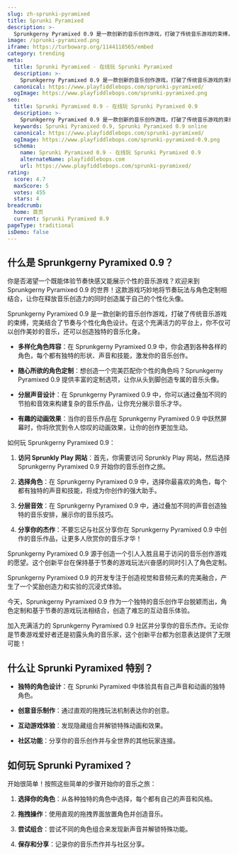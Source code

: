 ```yaml
---
slug: zh-sprunki-pyramixed
title: Sprunki Pyramixed
description: >-
  Sprunkgerny Pyramixed 0.9 是一款创新的音乐创作游戏，打破了传统音乐游戏的束缚，完美结合了节奏与个性化角色设计。
image: /sprunki-pyramixed.png
iframe: https://turbowarp.org/1144118565/embed
category: trending
meta:
  title: Sprunki Pyramixed - 在线玩 Sprunki Pyramixed
  description: >-
    Sprunkgerny Pyramixed 0.9 是一款创新的音乐创作游戏，打破了传统音乐游戏的束缚，完美结合了节奏与个性化角色设计。
  canonical: https://www.playfiddlebops.com/sprunki-pyramixed/
  ogImage: https://www.playfiddlebops.com/sprunki-pyramixed.png
seo:
  title: Sprunki Pyramixed 0.9 - 在线玩 Sprunki Pyramixed 0.9
  description: >-
    Sprunkgerny Pyramixed 0.9 是一款创新的音乐创作游戏，打破了传统音乐游戏的束缚，完美结合了节奏与个性化角色设计。
  keywords: Sprunki Pyramixed 0.9, Sprunki Pyramixed 0.9 online
  canonical: https://www.playfiddlebops.com/sprunki-pyramixed/
  ogImage: https://www.playfiddlebops.com/sprunki-pyramixed-0.9.png
  schema:
    name: Sprunki Pyramixed 0.9 - 在线玩 Sprunki Pyramixed 0.9
    alternateName: playfiddlebops.com
    url: https://www.playfiddlebops.com/sprunki-pyramixed/
rating:
  score: 4.7
  maxScore: 5
  votes: 455
  stars: 4
breadcrumb:
  home: 首页
  current: Sprunki Pyramixed 0.9
pageType: traditional
isDemo: false
---
```


## 什么是 Sprunkgerny Pyramixed 0.9？

你是否渴望一个既能体验节奏快感又能展示个性的音乐游戏？欢迎来到 Sprunkgerny Pyramixed 0.9 的世界！这款游戏巧妙地将节奏玩法与角色定制相结合，让你在释放音乐创造力的同时创造属于自己的个性化头像。

Sprunkgerny Pyramixed 0.9 是一款创新的音乐创作游戏，打破了传统音乐游戏的束缚，完美结合了节奏与个性化角色设计。在这个充满活力的平台上，你不仅可以创作美妙的音乐，还可以创造独特的音乐化身。

- **多样化角色阵容**：在 Sprunkgerny Pyramixed 0.9 中，你会遇到各种各样的角色，每个都有独特的形状、声音和技能，激发你的音乐创作。

- **随心所欲的角色定制**：想创造一个完美匹配你个性的角色吗？Sprunkgerny Pyramixed 0.9 提供丰富的定制选项，让你从头到脚创造专属的音乐头像。

- **分层声音设计**：在 Sprunkgerny Pyramixed 0.9 中，你可以通过叠加不同的节拍和音效来构建复杂的音乐作品，让你充分展示音乐才华。

- **有趣的动画效果**：当你的音乐作品在 Sprunkgerny Pyramixed 0.9 中跃然屏幕时，你将欣赏到令人惊叹的动画效果，让你的创作更加生动。

如何玩 Sprunkgerny Pyramixed 0.9：

1. **访问 Sprunkly Play 网站**：首先，你需要访问 Sprunkly Play 网站，然后选择 Sprunkgerny Pyramixed 0.9 开始你的音乐创作之旅。

1. **选择角色**：在 Sprunkgerny Pyramixed 0.9 中，选择你最喜欢的角色，每个都有独特的声音和技能，将成为你创作的强大助手。

1. **分层音效**：在 Sprunkgerny Pyramixed 0.9 中，通过叠加不同的声音创造独特的音乐安排，展示你的音乐技巧。

1. **分享你的杰作**：不要忘记与社区分享你在 Sprunkgerny Pyramixed 0.9 中创作的音乐作品，让更多人欣赏你的音乐才华！

Sprunkgerny Pyramixed 0.9 源于创造一个引人入胜且易于访问的音乐创作游戏的愿望。这个创新平台在保持基于节奏的游戏玩法兴奋感的同时引入了角色定制。

Sprunkgerny Pyramixed 0.9 的开发专注于创造视觉和音频元素的完美融合，产生了一个奖励创造力和实验的沉浸式体验。

今天，Sprunkgerny Pyramixed 0.9 作为一个独特的音乐创作平台脱颖而出，角色定制和基于节奏的游戏玩法相结合，创造了难忘的互动音乐体验。

加入充满活力的 Sprunkgerny Pyramixed 0.9 社区并分享你的音乐杰作。无论你是节奏游戏爱好者还是初露头角的音乐家，这个创新平台都为创意表达提供了无限可能！

## 什么让 Sprunki Pyramixed 特别？

- **独特的角色设计**：在 Sprunki Pyramixed 中体验具有自己声音和动画的独特角色。

- **创意音乐制作**：通过直观的拖拽玩法机制表达你的创意。

- **互动游戏体验**：发现隐藏组合并解锁特殊动画和效果。

- **社区功能**：分享你的音乐创作并与全世界的其他玩家连接。

## 如何玩 Sprunki Pyramixed？

开始很简单！按照这些简单的步骤开始你的音乐之旅：

1. **选择你的角色**：从各种独特的角色中选择，每个都有自己的声音和风格。

1. **拖拽操作**：使用直观的拖拽界面放置角色并创造音乐。

1. **尝试组合**：尝试不同的角色组合来发现新声音并解锁特殊功能。

1. **保存和分享**：记录你的音乐杰作并与社区分享。